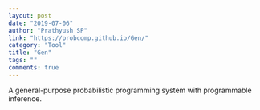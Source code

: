 ```yaml
---
layout: post
date: "2019-07-06"
author: "Prathyush SP"
link: "https://probcomp.github.io/Gen/"
category: "Tool"
title: "Gen"
tags: ""
comments: true
---
```

A general-purpose probabilistic programming system with programmable inference.